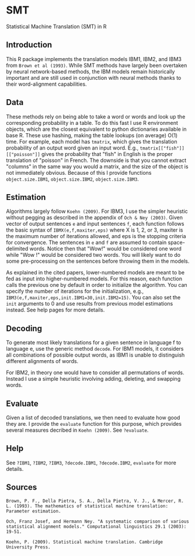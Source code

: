 # SMT
Statistical Machine Translation (SMT) in R

## Introduction

This R package implements the translation models IBM1, IBM2, and IBM3 from `Brown et al (1993)`. While SMT methods have largely been overtaken by neural network-based methods, the IBM models remain historically important and are still used in conjunction with neural methods thanks to their word-alignment capabilities.

## Data

These methods rely on being able to take a word or words and look up the corresponding probability in a table.
To do this fast I use R environment objects, which are the closest equivalent to python
dictionaries available in base R. These use hashing, making the table lookups
(on average) O(1) time. For example, each model has `tmatrix`, which gives the translation
probability of an output word given an input word. E.g., `tmatrix[["fish"]][["poisson"]]`
gives the probability that "fish" in English is the proper translation of "poisson" in French.
The downside is that you cannot extract "columns" in the same way you would a matrix,
and the size of the object is not immediately obvious. Because of this
I provide functions `object.size.IBM1`, `object.size.IBM2`, `object.size.IBM3`.

## Estimation

Algorithms largely follow `Koehn (2009)`. For IBM3, I use the simpler heuristic
without pegging as described in the appendix of `Och & Ney (2003)`. Given vector of
output sentences `e` and input sentences `f`, each function
follows the basic syntax of `IBMX(e,f,maxiter,eps)` where X is 1, 2, or 3, maxiter
is the maximum number of iterations allowed, and eps is the stopping criteria
for convergence. The sentences in `e` and `f` are assumed to contain space-delimited
words. Notice then that "Wow!" would be considered one word while "Wow !" would
be considered two words. You will likely want to do some pre-processing on the sentences
before throwing them in the models.

As explained in the cited papers, lower-numbered models are meant to be fed as input
into higher-numbered models. For this reason, each function calls the previous one
by default in order to initialize the algorithm. 
You can specify the number of iterations for the initialization, e.g.,
`IBM3(e,f,maxiter,eps,init.IBM1=30,init.IBM2=15)`. You can also set the `init`
arguments to 0 and use results from previous model estimations instead. See help pages
for more details.

## Decoding

To generate most likely translations for a given sentence in language f to language e, 
use the generic method `decode`. For IBM1 models, it considers all combinations of
possible output words, as IBM1 is unable to distinguish different alignments of words.

For IBM2, in theory one would have to consider all permutations of words.
Instead I use a simple heuristic involving adding, deleting, and swapping words.

## Evaluate

Given a list of decoded translations, we then need to evaluate how good they are.
I provide the `evaluate` function for this purpose, which provides several measures
decribed in `Koehn (2009)`. See `?evaluate`.

## Help

See `?IBM1`, `?IBM2`, `?IBM3`, `?decode.IBM1`, `?decode.IBM2`, `evaluate` for more details.

## Sources

`Brown, P. F., Della Pietra, S. A., Della Pietra, V. J., & Mercer, R. L. (1993). The mathematics of statistical machine translation: Parameter estimation.`

`Och, Franz Josef, and Hermann Ney. "A systematic comparison of various statistical alignment models." Computational linguistics 29.1 (2003): 19-51.`

`Koehn, P. (2009). Statistical machine translation. Cambridge University Press.`
